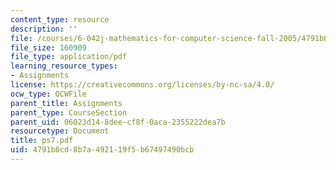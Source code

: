 ```yaml
---
content_type: resource
description: ''
file: /courses/6-042j-mathematics-for-computer-science-fall-2005/4791b8cd8b7a492119f5b67497490bcb_ps7.pdf
file_size: 160909
file_type: application/pdf
learning_resource_types:
- Assignments
license: https://creativecommons.org/licenses/by-nc-sa/4.0/
ocw_type: OCWFile
parent_title: Assignments
parent_type: CourseSection
parent_uid: 06023d14-8dee-cf8f-0aca-2355222dea7b
resourcetype: Document
title: ps7.pdf
uid: 4791b8cd-8b7a-4921-19f5-b67497490bcb
---
```

